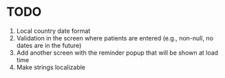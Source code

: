# TODO

1. Local country date format
1. Validation in the screen where patients are entered (e.g., non-null, no dates are in the future)
1. Add another screen with the reminder popup that will be shown at load time
1. Make strings localizable
